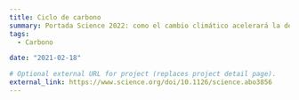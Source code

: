 ```yaml
---
title: Ciclo de carbono
summary: Portada Science 2022: como el cambio climático acelerará la descomposición al aumentar la actividad de las termitas.
tags:
  - Carbono

date: "2021-02-18"

# Optional external URL for project (replaces project detail page).
external_link: https://www.science.org/doi/10.1126/science.abo3856
---
```

